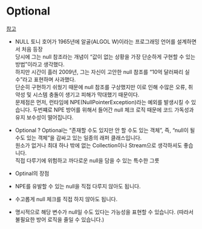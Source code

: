 # Optional
[참고](https://www.daleseo.com/java8-optional-before/)

* NULL
토니 호어가 1965년에 알골(ALGOL W)이라는 프로그래밍 언어를 설계하면서 처음 등장   
당시에 그는 null 참조라는 개념이 “값이 없는 상황을 가장 단순하게 구현할 수 있는 방법”이라고 생각했다.   
하지만 시간이 흘러 2009년, 그는 자신이 고안한 null 참조를 “10억 달러짜리 실수”라고 표현하며 사과했다.   
단순히 구현하기 쉬웠기 때문에 null 참조를 구상했지만 이로 인해 수많은 오류, 취약성 및 시스템 충돌이 생기고 피해가 막대했기 때문이다.   
문제점은 먼저, 런타임에 NPE(NullPointerException)라는 예외를 발생시킬 수 있습니다. 두번쨰로 NPE 방어를 위해서 들어간 null 체크 로직 때문에 코드 가독성과 유지 보수성이 떨어집니다.   

* Optional ?
Optional는 “존재할 수도 있지만 안 할 수도 있는 객체”, 즉, “null이 될 수도 있는 객체”을 감싸고 있는 일종의 래퍼 클래스입니다.    
원소가 없거나 최대 하나 밖에 없는 Collection이나 Stream으로 생각하셔도 좋습니다.   
직접 다루기에 위험하고 까다로운 null을 담을 수 있는 특수한 그릇

* Optinal의 장점
* NPE를 유발할 수 있는 null을 직접 다루지 않아도 됩니다.
* 수고롭게 null 체크를 직접 하지 않아도 됩니다.
* 명시적으로 해당 변수가 null일 수도 있다는 가능성을 표현할 수 있습니다. (따라서 불필요한 방어 로직을 줄일 수 있습니다.)




